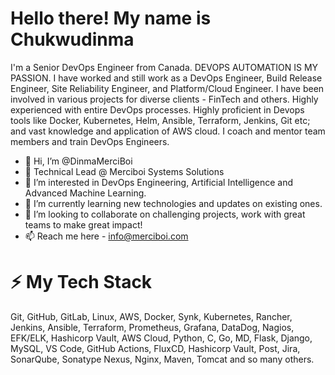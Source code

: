 # Hello there! My name is Chukwudinma 
I'm a Senior DevOps Engineer from Canada. DEVOPS AUTOMATION IS MY PASSION. I have worked and still work as a DevOps Engineer, Build Release Engineer, Site Reliability Engineer,
and Platform/Cloud Engineer. I have been involved in various projects for diverse clients - FinTech and others. Highly experienced with entire DevOps processes.
Highly proficient in Devops tools like Docker, Kubernetes, Helm, Ansible, Terraform, Jenkins, Git etc; and vast knowledge and application of AWS cloud. I coach and mentor team members and train DevOps Engineers.

- 👋 Hi, I’m @DinmaMerciBoi
- 👋 Technical Lead @ Merciboi Systems Solutions
- 👀 I’m interested in DevOps Engineering, Artificial Intelligence and Advanced Machine Learning.
- 🌱 I’m currently learning new technologies and updates on existing ones.
- 💞️ I’m looking to collaborate on challenging projects, work with great teams to make great impact!
- 📫 Reach me here - info@merciboi.com

# ⚡ My Tech Stack
Git, GitHub, GitLab, Linux, AWS, Docker, Synk, Kubernetes, Rancher, Jenkins, Ansible, Terraform, Prometheus, Grafana, DataDog, Nagios, EFK/ELK, Hashicorp Vault, AWS Cloud, Python, C, Go, MD, Flask, Django, MySQL, VS Code, GitHub Actions, FluxCD, Hashicorp Vault, Post, Jira, SonarQube, Sonatype Nexus, Nginx, Maven, Tomcat and so many others.



<!---
DinmaMerciBoi/DinmaMerciBoi is a ✨ special ✨ repository because its `README.md` (this file) appears on your GitHub profile.
You can click the Preview link to take a look at your changes.
--->
